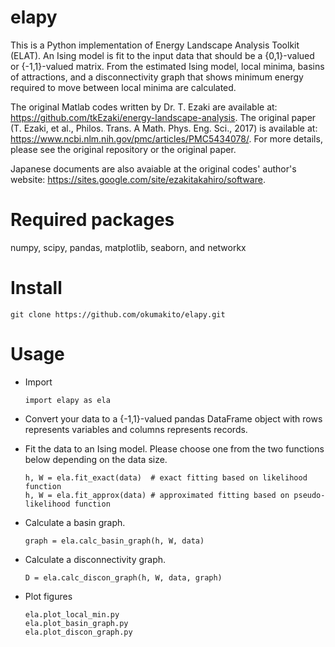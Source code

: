 # elapy
This is a Python implementation of Energy Landscape Analysis Toolkit (ELAT). An Ising model is fit to the input data that should be a {0,1}-valued or {-1,1}-valued matrix. From the estimated Ising model, local minima, basins of attractions, and a disconnectivity graph that shows minimum energy required to move between local minima are calculated. 

The original Matlab codes written by Dr. T. Ezaki are available at: https://github.com/tkEzaki/energy-landscape-analysis. The original paper (T. Ezaki, et al., Philos. Trans. A Math. Phys. Eng. Sci., 2017) is available at: https://www.ncbi.nlm.nih.gov/pmc/articles/PMC5434078/. For more details, please see the original repository or the original paper. 

Japanese documents are also avaiable at the original codes' author's website: https://sites.google.com/site/ezakitakahiro/software.

# Required packages
numpy, scipy, pandas, matplotlib, seaborn, and networkx

# Install
`git clone https://github.com/okumakito/elapy.git`

# Usage

* Import
 
  `import elapy as ela`
* Convert your data to a {-1,1}-valued pandas DataFrame object with rows represents variables and columns represents records.
* Fit the data to an Ising model. Please choose one from the two functions below depending on the data size.

  ```
  h, W = ela.fit_exact(data)  # exact fitting based on likelihood function
  h, W = ela.fit_approx(data) # approximated fitting based on pseudo-likelihood function
  ```
* Calculate a basin graph.
  ```
  graph = ela.calc_basin_graph(h, W, data)
  ```
* Calculate a disconnectivity graph.
  ```
  D = ela.calc_discon_graph(h, W, data, graph)
  ```
* Plot figures
  ```
  ela.plot_local_min.py
  ela.plot_basin_graph.py
  ela.plot_discon_graph.py
  ```
 
